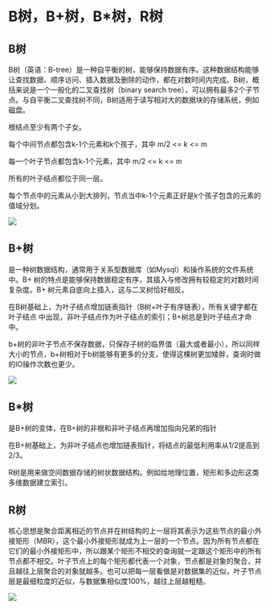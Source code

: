 # B树，B+树，B*树，R树

## B树

B树（英语：B-tree）是一种自平衡的树，能够保持数据有序。这种数据结构能够让查找数据、顺序访问、插入数据及删除的动作，都在对数时间内完成。B树，概括来说是一个一般化的二叉查找树（binary search tree），可以拥有最多2个子节点。与自平衡二叉查找树不同，B树适用于读写相对大的数据块的存储系统，例如磁盘。

根结点至少有两个子女。

每个中间节点都包含k-1个元素和k个孩子，其中 m/2 <= k <= m

每一个叶子节点都包含k-1个元素，其中 m/2 <= k <= m

所有的叶子结点都位于同一层。

每个节点中的元素从小到大排列，节点当中k-1个元素正好是k个孩子包含的元素的值域分划。

![](../Images/10.png)


## B+树

是一种树数据结构，通常用于关系型数据库（如Mysql）和操作系统的文件系统中。B+ 树的特点是能够保持数据稳定有序，其插入与修改拥有较稳定的对数时间复杂度。B+ 树元素自底向上插入，这与二叉树恰好相反。

在B树基础上，为叶子结点增加链表指针（B树+叶子有序链表），所有关键字都在叶子结点 中出现，非叶子结点作为叶子结点的索引；B+树总是到叶子结点才命中。

b+树的非叶子节点不保存数据，只保存子树的临界值（最大或者最小），所以同样大小的节点，b+树相对于b树能够有更多的分支，使得这棵树更加矮胖，查询时做的IO操作次数也更少。


![](../Images/11.png)



## B*树

是B+树的变体，在B+树的非根和非叶子结点再增加指向兄弟的指针

在B+树基础上，为非叶子结点也增加链表指针，将结点的最低利用率从1/2提高到2/3。

R树是用来做空间数据存储的树状数据结构。例如给地理位置，矩形和多边形这类多维数据建立索引。


## R树

核心思想是聚合距离相近的节点并在树结构的上一层将其表示为这些节点的最小外接矩形（MBR），这个最小外接矩形就成为上一层的一个节点。因为所有节点都在它们的最小外接矩形中，所以跟某个矩形不相交的查询就一定跟这个矩形中的所有节点都不相交。叶子节点上的每个矩形都代表一个对象，节点都是对象的聚合，并且越往上层聚合的对象就越多。也可以把每一层看做是对数据集的近似，叶子节点层是最细粒度的近似，与数据集相似度100%，越往上层越粗糙。


![](../Images/12.png)


